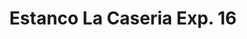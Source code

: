 ---
title: "Estanco La Caseria Exp. 16"
url: /san-fernando/estanco-la-caseria-exp-16/
shop: tabaco
---